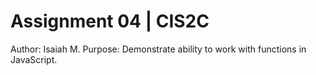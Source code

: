 # Assignment 04 | CIS2C

Author: Isaiah M.
Purpose: Demonstrate ability to work with functions in JavaScript.
